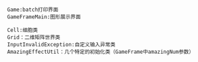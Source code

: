    Game:batch打印界面
    GameFrameMain:图形展示界面 
    
    Cell:细胞类
    Grid：二维矩阵世界类
    InputInvalidException:自定义输入异常类
    AmazingEffectUtil：几个特定的初始化类（GameFrame中amazingNum参数）
    